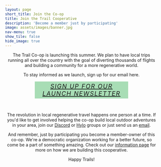 ```yaml
---
layout: page
short_title: Join the Co-op
title: Join the Trail Cooperative
description: 'Become a member just by participating'
image: assets/images/banner.jpg
nav-menu: true
show_tile: false
hide_image: true
---
```

<div style="max-width:800px;text-align:center;margin:auto">
<p>The Trail Co-op is launching this summer. We plan to have local trips running all over the country with the goal of diverting thousands of flights and building a community for a more regenerative world.</p>

<p>To stay informed as we launch, sign up for our email here.</p>
<div style="text-align:center;" id="landing_buttons_wide">

<a href="signup.html"><h5 style="margin:auto;max-width: 300px; text-align:center; text-transform: uppercase;font-size: 20px;padding: 4px ;letter-spacing: 2px;;color: #14171c; background: #a8ddb5;font-weight:400;">Sign up for our launch newsletter</h5></a>
</div>
<br/>
<p>
The revolution in local regenerative travel happens one person at a time.  If you'd like to get involved helping the co-op build local outdoor adventures in your area, join our <a href="https://discord.gg/6VbCwAcHwg">Discord</a> or <a href="https://www.hylo.com/groups/coop-trail">Hylo</a> groups or just send us an <a href="mailto:thecooptrail@gmail.com">email</a>.
</p>

<p>And remember, just by participating you become a member-owner of this co-op. We're a democratic organization working for a better future, so come be a part of something amazing.  Check out our <a href="information.html">information page</a> for more on how we are building this cooperative.</p>
<p>
Happy Trails!
</p>
</div>